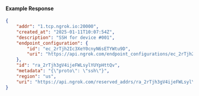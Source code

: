<!-- Code generated for API Clients. DO NOT EDIT. -->

#### Example Response

```json
{
	"addr": "1.tcp.ngrok.io:20000",
	"created_at": "2025-01-11T10:07:54Z",
	"description": "SSH for device #001",
	"endpoint_configuration": {
		"id": "ec_2rTjh2Ic3XeY0cnyN6sETYWtu9D",
		"uri": "https://api.ngrok.com/endpoint_configurations/ec_2rTjh2Ic3XeY0cnyN6sETYWtu9D"
	},
	"id": "ra_2rTjh3gV4ijeFWLsylYUYpHttQv",
	"metadata": "{\"proto\": \"ssh\"}",
	"region": "us",
	"uri": "https://api.ngrok.com/reserved_addrs/ra_2rTjh3gV4ijeFWLsylYUYpHttQv"
}
```
